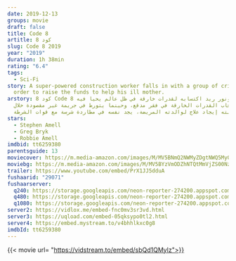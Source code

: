 ```yaml
---
date: 2019-12-13
groups: movie
draft: false
title: Code 8
artitle: كود 8
slug: Code 8 2019
year: "2019"
duration: 1h 38min
rating: "6.4"
tags:
  - Sci-Fi
story: A super-powered construction worker falls in with a group of criminals in
  order to raise the funds to help his ill mother.
arstory: كود 8 Code 8 يكتشف كونور ريد اكتسابه لقدرات خارقة في ظل عالم يحيا فيه
  أصحاب القدرات الخارقة في فقر مدقع، وحينما يتورط في جريمة غير مقصودة خلال
  محاولته إيجاد علاج لوالدته المريضة، يجد نفسه في مطاردة شرسة مع قوات الشرطة.
stars:
  - Stephen Amell
  - Greg Bryk
  - Robbie Amell
imdbid: tt6259380
parentsguide: 13
moviecover: https://m.media-amazon.com/images/M/MV5BNmQ2NWMyZDgtNWQ5My00ZmQwLWE0MTQtN2ZiNjY2ODc0Y2YxXkEyXkFqcGdeQXVyMTkxNjUyNQ@@._V1_UX182_CR0,0,182,268_AL_.jpg
moviebg: https://m.media-amazon.com/images/M/MV5BYzVmODZhNTQtMmVjZS00NzM4LTgyYzgtODg4NTk3Y2I0OTRkXkEyXkFqcGdeQXVyNDQ0MTYzMDA@._V1_SY1000_SX1000_AL_.jpg
trailer: https://www.youtube.com/embed/PrX1JJ5dduA
fushaarid: "29071"
fushaarserver:
  q240: https://storage.googleapis.com/neon-reporter-274200.appspot.com/fushaar/media/29071/29071-240p.mp4
  q480: https://storage.googleapis.com/neon-reporter-274200.appspot.com/fushaar/media/29071/29071-480p.mp4
  q1080: https://storage.googleapis.com/neon-reporter-274200.appspot.com/fushaar/media/29071/29071.mp4
server2: https://vidlox.me/embed-fnc0mv3sr3vd.html
server3: https://uqload.com/embed-05qksypo0tl2.html
server4: https://embed.mystream.to/v4bhhlkxc0g8
imdbId: tt6259380
---
```


{{< movie url= "https://vidstream.to/embed/sbQd1QMylz">}}
